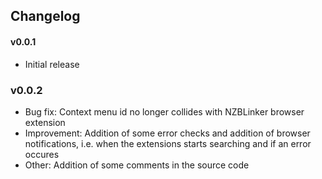
## Changelog

#### v0.0.1
* Initial release

### v0.0.2
* Bug fix: Context menu id no longer collides with NZBLinker browser extension
* Improvement: Addition of some error checks and addition of browser notifications, i.e. when the extensions starts searching and if an error occures
* Other: Addition of some comments in the source code